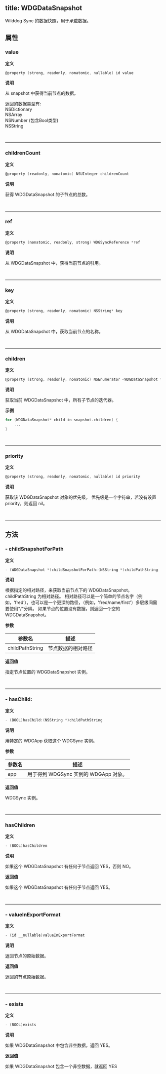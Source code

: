 
title: WDGDataSnapshot
---

Wilddog Sync 的数据快照，用于承载数据。

## 属性

### value

**定义**

```objectivec
@property (strong, readonly, nonatomic, nullable) id value
```

**说明**

从 snapshot 中获得当前节点的数据。

返回的数据类型有:  
 NSDictionary  
 NSArray  
 NSNumber (包含Bool类型)  
 NSString  
 
</br>

------
### childrenCount

**定义**

```objectivec
@property (readonly, nonatomic) NSUInteger childrenCount
```

**说明**

获得 WDGDataSnapshot 的子节点的总数。

</br>

------
### ref

**定义**

```objectivec
@property (nonatomic, readonly, strong) WDGSyncReference *ref
```

**说明**

从 WDGDataSnapshot 中，获得当前节点的引用。

</br>

------
### key

**定义**

```objectivec
@property (strong, readonly, nonatomic) NSString* key
```

**说明**

从 WDGDataSnapshot 中，获取当前节点的名称。

</br>

------
### children

**定义**

```objectivec
@property (strong, readonly, nonatomic) NSEnumerator <WDGDataSnapshot *>* children
```

**说明**

获取当前 WDGDataSnapshot 中，所有子节点的迭代器。

**示例**

```objectivec
for (WDGDataSnapshot* child in snapshot.children) {
    ...
}
```

</br>

------
### priority

**定义**

```objectivec
@property (strong, readonly, nonatomic, nullable) id priority
```

**说明**

获取该 WDGDataSnapshot 对象的优先级。
优先级是一个字符串，若没有设置 priority，则返回 nil。

</br>

------
## 方法

### - childSnapshotForPath

**定义**

```objectivec
- (WDGDataSnapshot *)childSnapshotForPath:(NSString *)childPathString
```

**说明**

根据指定的相对路径，来获取当前节点下的 WDGDataSnapshot。
childPathString 为相对路径。
相对路径可以是一个简单的节点名字（例如，‘fred’），也可以是一个更深的路径，（例如，'fred/name/first'）多层级间需要使用"/"分隔。
如果节点的位置没有数据，则返回一个空的 WDGDataSnapshot。

**参数**

参数名 | 描述
--- | ---
childPathString | 节点数据的相对路径  

**返回值**

指定节点位置的 WDGDataSnapshot 实例。

</br>

--- 
### - hasChild:

**定义**

```objectivec
- (BOOL)hasChild:(NSString *)childPathString
```

**说明**

用特定的 WDGApp 获取这个 WDGSync 实例。

**参数**

参数名 | 描述
--- | ---
app | 用于得到 WDGSync 实例的 WDGApp 对象。

**返回值**

WDGSync 实例。

</br>

--- 
### hasChildren

**定义**

```objectivec
- (BOOL)hasChildren
```

**说明**

如果这个 WDGDataSnapshot 有任何子节点返回 YES，否则 NO。

**返回值**

如果这个 WDGDataSnapshot 有任何子节点返回 YES。

</br>

--- 
### - valueInExportFormat

**定义**

```objectivec
- (id __nullable)valueInExportFormat
```

**说明**

返回节点的原始数据。

**返回值**

返回的节点原始数据。

</br>

--- 
### - exists

**定义**

```objectivec
- (BOOL)exists
```

**说明**

如果 WDGDataSnapshot 中包含非空数据，返回 YES。

**返回值**

如果 WDGDataSnapshot 包含一个非空数据，就返回 YES

